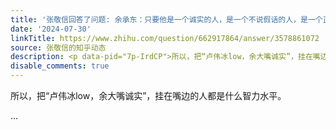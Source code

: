 ```yaml
---
title: '张敬信回答了问题: 余承东：只要他是一个诚实的人，是一个不说假话的人，是一个正直的人，那他们真实去开M9，就知道是好车？'
date: '2024-07-30'
linkTitle: https://www.zhihu.com/question/662917864/answer/3578861072
source: 张敬信的知乎动态
description: <p data-pid="7p-IrdCP">所以，把“卢伟冰low，余大嘴诚实”，挂在嘴边的人都是什么智力水平。</p> ...
disable_comments: true
---
```

<p data-pid="7p-IrdCP">所以，把“卢伟冰low，余大嘴诚实”，挂在嘴边的人都是什么智力水平。</p> ...
